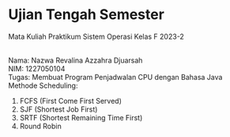# Ujian Tengah Semester
Mata Kuliah Praktikum Sistem Operasi Kelas F 2023-2

<br>Nama: Nazwa Revalina Azzahra Djuarsah
<br>NIM: 1227050104
<br>Tugas: Membuat Program Penjadwalan CPU dengan Bahasa Java
<br>Methode Scheduling:
1. FCFS (First Come First Served)
2. SJF (Shortest Job First)
3. SRTF (Shortest Remaining Time First)
4. Round Robin
